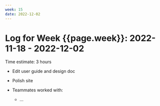 ```yaml
---
week: 15
date: 2022-12-02
---
```

# Log for Week {{page.week}}: 2022-11-18 - 2022-12-02

Time estimate: 3 hours
- Edit user guide and design doc
- Polish site

- Teammates worked with:
  - ...
